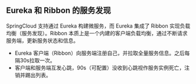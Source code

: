 ## Eureka 和 Ribbon 的服务发现
SpringCloud 支持通过 Eureka 构建微服务，而 Eureka 集成了 Ribbon 实现负载均衡（服务发现）。Ribbon 本质上是一个内建的客户端负载均衡，通过不断请求服务端，更新服务状态和信息。

- Eureka 客户端（Ribbon）向服务端注册自己，并拉取全量服务信息。之后每隔30s拉取一次。
- 客户端和服务端互发心跳，90s（可配置）没收到心跳视作服务实例死亡，注销并踢出列表。
